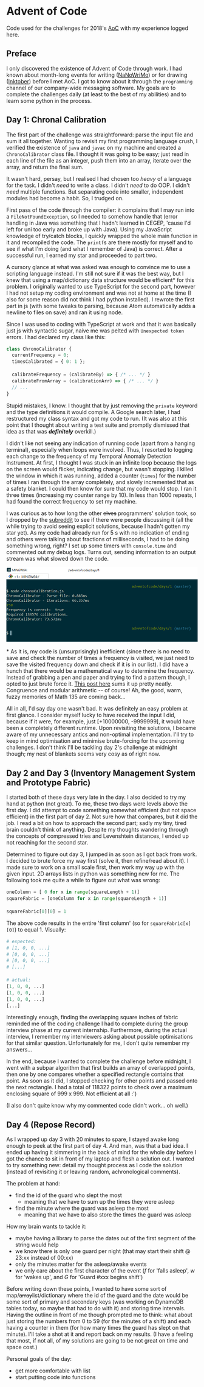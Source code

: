 # Advent of Code
Code used for the challenges for 2018's [AoC](https://adventofcode.com/2018/) with my experience logged here.

## Preface
I only discovered the existence of Advent of Code through work. I had known about month-long events for writing ([NaNoWriMo](https://nanowrimo.org/)) or for drawing ([Inktober](https://inktober.com/)) before I met AoC. I got to know about it through the `programming` channel of our company-wide messaging software. My goals are to complete the challenges daily (at least to the best of my abilities) and  to learn some python in the process.

## Day 1: Chronal Calibration
The first part of the challenge was straightforward: parse the input file and sum it all together. Wanting to revisit my first programming language crush, I verified the existence of `java` and `javac` on my machine and created a `ChronoCalibrator` class file. I thought it was going to be easy; just read in each line of the file as an integer, push them into an array, iterate over the array, and return the final sum.

It wasn't hard, persay, but I realised I had chosen too *heavy* of a language for the task. I didn't *need* to write a class. I didn't *need* to do OOP. I didn't *need* multiple functions. But separating code into smaller, independent modules had become a habit. So, I trudged on.

First pass of the code through the compiler: it complains that I may run into a `FileNotFoundException`, so I needed to somehow handle that (error handling in Java was something that I hadn't learned in CEGEP, 'cause I'd left for uni too early and broke up with Java). Using my JavaScript knowledge of try/catch blocks, I quickly wrapped the whole main function in it and recompiled the code. The `printf`s are there mostly for myself and to see if what I'm doing (and what I remember of Java) is correct. After a successful run, I earned my star and proceeded to part two.

A cursory glance at what was asked was enough to convince me to use a scripting language instead. I'm still not sure if it was the best way, but I knew that using a map/dictionary data structure would be efficient* for this problem. I originally wanted to use TypeScript for the second part, however I had not setup my coding environment and was not at home at the time (I also for some reason did not think I had python installed). I rewrote the first part in js (with some tweaks to parsing, because Atom automatically adds a newline to files on save) and ran it using node.

Since I was used to coding with TypeScript at work and that it was basically just js with syntactic sugar, naive me was pelted with `Unexpected token` errors. I had declared my class like this:

```javascript
class ChronoCalibrator {
  currentFrequency = 0;
  timesCalibrated = { 0: 1 };

  calibrateFrequency = (calibrateBy) => { /* ... */ }
  calibrateFromArray = (calibrationArr) => { /* ... */ }
  // ...
}
```

Stupid mistakes, I know. I thought that by just removing the `private` keyword and the type definitions it would compile. A Google search later, I had restructured my class syntax and got my code to run. (It was also at this point that I thought about writing a test suite and promptly dismissed that idea as that was ***definitely*** overkill.)

I didn't like not seeing any indication of running code (apart from a hanging terminal), especially when loops were involved. Thus, I resorted to logging each change to the frequency of my Temporal Anomaly Detection Instrument. At first, I thought I was stuck in an infinite loop because the logs on the screen would flicker, indicating change, but wasn't stopping. I killed the window in which it was running, added a counter (`times`) for the number of times I ran through the array completely, and slowly incremented that as a safety blanket. I could then know for sure that my code would stop. I ran it three times (increasing my counter range by 10). In less than 1000 repeats, I had found the correct frequency to set my machine.

I was curious as to how long the other ~~elves~~ programmers' solution took, so I dropped by the [subreddit](https://www.reddit.com/r/adventofcode/) to see if there were people discussing it (all the while trying to avoid seeing explicit solutions, because I hadn't gotten my star yet). As my code had already run for 5 s with no indication of ending and others were talking about fractions of milliseconds, I had to be doing something wrong, right? I set up some timers with `console.time` and commented out my debug logs. Turns out, sending information to an output stream was what slowed down the code.

![Screenshot of timing results](https://github.com/jaxonL/adventofcode/raw/master/days/1/timing.png)

\* As it is, my code is (unsurprisingly) inefficient (since there is no need to save and check the number of times a frequency is visited, we just need to save the visited frequency down and check if it is in our list). I did have a hunch that there would be a mathematical way to determine the frequency. Instead of grabbing a pen and paper and trying to find a pattern though, I opted to just brute force it. [This post here](https://www.reddit.com/r/adventofcode/comments/a20646/2018_day_1_solutions/eaukxu5/) sums it up pretty neatly. Congruence and modular arithmetic -- of course! Ah, the good, warm, fuzzy memories of Math 135 are coming back...

All in all, I'd say day one wasn't bad. It was definitely an easy problem at first glance. I consider myself lucky to have received the input I did, because if it were, for example, just \[+10000000, -9999999\], it would have been a completely different runtime. Upon revisiting the solutions, I became aware of my unnecessary antics and non-optimal implementation. I'll try to keep in mind optimisation and minimise brute-forcing for the upcoming challenges. I don't think I'll be tackling day 2's challenge at midnight though; my nest of blankets seems very cosy as of right now.

## Day 2 and Day 3 (Inventory Management System and Prototype Fabric)
I started both of these days very late in the day. I also decided to try my hand at python (not great). To me, these two days were levels above the first day. I did attempt to code something somewhat efficient (but not space efficient) in the first part of day 2. Not sure how that compares, but it did the job. I read a bit on how to approach the second part; sadly my tiny, tired brain couldn't think of anything. Despite my thoughts wandering through the concepts of compressed tries and Levenshtein distances, I ended up not reaching for the second star.

Determined to figure out day 3, I jumped in as soon as I got back from work. I decided to brute force my way first (solve it, then refine/read about it). I made sure to work on a small scale first, then work my way up with the given input. 2D ~~arrays~~ lists in python was something new for me. The following took me quite a while to figure out what was wrong:

```python
oneColumn = [ 0 for x in range(squareLength + 1)]
squareFabric = [oneColumn for x in range(squareLength + 1)]

squareFabric[0][0] = 1
```

The above code results in the entire 'first column' (so for `squareFabric[x][0]`) to equal 1. Visually:

```python
# expected:
# [1, 0, 0, ...]
# [0, 0, 0, ...]
# [0, 0, 0, ...]
# [...]

# actual:
[1, 0, 0, ...]
[1, 0, 0, ...]
[1, 0, 0, ...]
[...]
```

Interestingly enough, finding the overlapping square inches of fabric reminded me of the coding challenge I had to complete during the group interview phase at my current internship. Furthermore, during the actual interview, I remember my interviewers asking about possible optimisations for that similar question. Unfortunately for me, I don't quite remember my answers...

In the end, because I wanted to complete the challenge before midnight, I went with a subpar algorithm that first builds an array of overlapped points, then one by one compares whether a specified rectangle contains that point. As soon as it did, I stopped checking for other points and passed onto the next rectangle. I had a total of 118322 points to check over a maximum enclosing square of 999 x 999. Not efficient at all :')

(I also don't quite know why my commented code didn't work... oh well.)

## Day 4 (Repose Record)

As I wrapped up day 3 with 20 minutes to spare, I stayed awake long enough to peek at the first part of day 4. And man, was that a bad idea. I ended up having it simmering in the back of mind for the whole day before I got the chance to sit in front of my laptop and flesh a solution out. I wanted to try something new: detail my thought process as I code the solution (instead of revisiting it or leaving random, achronological comments).

The problem at hand:
* find the id of the guard who slept the most
  * meaning that we have to sum up the times they were asleep
* find the minute where the guard was asleep the most
  * meaning that we have to also store the times the guard was asleep

How my brain wants to tackle it:
* maybe having a library to parse the dates out of the first segment of the string would help
* we know there is only one guard per night (that may start their shift @ 23:xx instead of 00:xx)
* only the minutes matter for the asleep/awake events
* we only care about the first character of the event (*f* for 'falls asleep', *w* for 'wakes up', and *G* for 'Guard #xxx begins shift')

Before writing down these points, I wanted to have some sort of map/~~array~~list/dictionary where the id of the guard and the date would be some sort of primary and secondary keys (was working on DynamoDB tables today, so maybe that had to do with it) and storing time intervals. Having the outline in front of me though prompted me to think: what about just storing the numbers from 0 to 59 (for the minutes of a shift) and each having a counter in them (for how many times the guard has slept on that minute). I'll take a shot at it and report back on my results. (I have a feeling that most, if not all, of my solutions are going to be not great on time and space cost.)

Personal goals of the day:
* get more comfortable with list
* start putting code into functions
